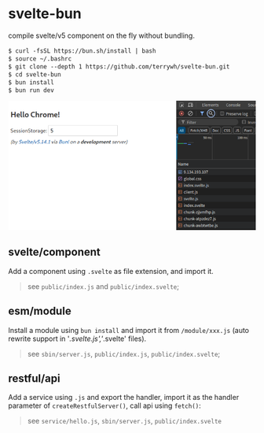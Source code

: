 # svelte-bun
   compile svelte/v5 component on the fly without bundling.

    $ curl -fsSL https://bun.sh/install | bash
    $ source ~/.bashrc
    $ git clone --depth 1 https://github.com/terrywh/svelte-bun.git
    $ cd svelte-bun
    $ bun install
    $ bun run dev

![svelte-bun](./README.png)

## svelte/component
Add a component using `.svelte` as file extension, and import it.
> see `public/index.js` and `public/index.svelte`;

## esm/module
Install a module using `bun install` and import it from `/module/xxx.js` (auto rewrite support in '*.svelte.js','*.svelte' files).
> see `sbin/server.js`, `public/index.js`, `public/index.svelte`;

## restful/api
Add a service using `.js` and export the handler, import it as the handler parameter of `createRestfulServer()`, call api using `fetch()`:
> see `service/hello.js`, `sbin/server.js`, `public/index.svelte`

